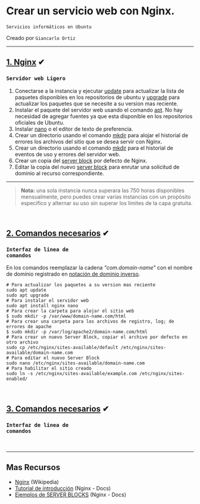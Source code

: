 # Crear un servicio web con Nginx.   
<p><code>Servicios informáticos en Ubuntu</code></p>
<p>Creado por <code>Giancarlo Ortiz</code>

<br>

---
## [1. Nginx](#)  ✔
### <code>Servidor web Ligero</code>

1. Conectarse a la instancia y ejecutar [update][1] para actualizar la lista de paquetes disponibles en los repositorios de ubuntu y [upgrade][1] para actualizar los paquetes que se necesite a su version mas reciente.
1. Instalar el paquete del servidor web usando el comando [apt][1]. No hay necesidad de agregar fuentes ya que esta disponible en los repositorios oficiales de Ubuntu.
1. Instalar [nano][3] o el editor de texto de preferencia.
1. Crear un directorio usando el comando [mkdir][4] para alojar el historial de errores  los archivos del sitio que se desea servir con Nginx.
1. Crear un directorio usando el comando [mkdir][4] para el historial de eventos de uso y errores del servidor web.
1. Crear un copia del [server block][6] por defecto de Nginx.
1. Editar la copia del nuevo [server block][6] para enrutar una solicitud de dominio al recurso correspondiente.


---

>__Nota:__ una sola instancia nunca superara las 750 horas disponibles mensualmente, pero puedes crear varias instancias con un propósito especifico y alternar su uso sin superar los limites de la capa gratuita. 

<br>

## [2. Comandos necesarios](#)  ✔
### <code>Interfaz de linea de comandos</code>
En los comandos reemplazar la cadena _"com.domain-name"_ con el nombre de dominio registrado en [notación de dominio inverso][cmd].

```console
# Para actualizar los paquetes a su version mas reciente 
sudo apt update
sudo apt upgrade
# Para instalar el servidor web
sudo apt install nginx nano
# Para crear la carpeta para alojar el sitio web
$ sudo mkdir -p /var/www/domain-name.com/html
# Para crear una carpeta para los archivos de registro, log; de errores de apache
$ sudo mkdir -p /var/log/apache2/domain-name.com/html
# Para crear un nuevo Server Block, copiar el archivo por defecto en otro archivo
sudo cp /etc/nginx/sites-available/default /etc/nginx/sites-available/domain-name.com
# Para editar el nuevo Server Block
sudo nano /etc/nginx/sites-available/domain-name.com
# Para habilitar el sitio creado
sudo ln -s /etc/nginx/sites-available/example.com /etc/nginx/sites-enabled/
```
<br>

## [3. Comandos necesarios](#)  ✔
### <code>Interfaz de linea de comandos</code>


[1]:https://manpages.ubuntu.com/manpages/kinetic/man8/apt.8.html
[3]:https://manpages.ubuntu.com/manpages/kinetic/en/man1/nano.1.html
[4]:https://manpages.ubuntu.com/manpages/kinetic/en/man1/mkdir.1.html
[6]:https://www.nginx.com/resources/wiki/start/topics/examples/server_blocks/

[cmd]:https://es.wikipedia.org/wiki/Notaci%C3%B3n_de_nombre_de_dominio_inverso

[7]:1

<br>

---
## Mas Recursos
- [Nginx](https://es.wikipedia.org/wiki/Nginx) (Wikipedia)
- [Tutorial de introducción](https://nginx.org/en/docs/beginners_guide.html) (Nginx - Docs)
- [Ejemplos de SERVER BLOCKS](https://www.nginx.com/resources/wiki/start/topics/examples/server_blocks/) (Nginx - Docs)
